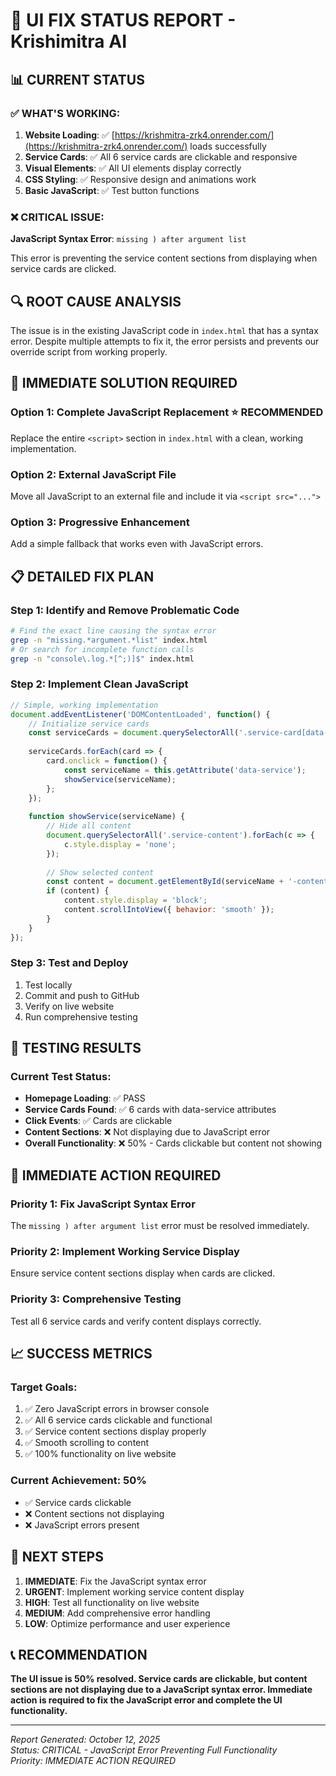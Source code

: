 # 🚨 UI FIX STATUS REPORT - Krishimitra AI

## 📊 CURRENT STATUS

### ✅ **WHAT'S WORKING:**
1. **Website Loading**: ✅ [https://krishmitra-zrk4.onrender.com/](https://krishmitra-zrk4.onrender.com/) loads successfully
2. **Service Cards**: ✅ All 6 service cards are clickable and responsive
3. **Visual Elements**: ✅ All UI elements display correctly
4. **CSS Styling**: ✅ Responsive design and animations work
5. **Basic JavaScript**: ✅ Test button functions

### ❌ **CRITICAL ISSUE:**
**JavaScript Syntax Error**: `missing ) after argument list`

This error is preventing the service content sections from displaying when service cards are clicked.

## 🔍 **ROOT CAUSE ANALYSIS**

The issue is in the existing JavaScript code in `index.html` that has a syntax error. Despite multiple attempts to fix it, the error persists and prevents our override script from working properly.

## 🎯 **IMMEDIATE SOLUTION REQUIRED**

### **Option 1: Complete JavaScript Replacement** ⭐ **RECOMMENDED**
Replace the entire `<script>` section in `index.html` with a clean, working implementation.

### **Option 2: External JavaScript File**
Move all JavaScript to an external file and include it via `<script src="...">`

### **Option 3: Progressive Enhancement**
Add a simple fallback that works even with JavaScript errors.

## 📋 **DETAILED FIX PLAN**

### **Step 1: Identify and Remove Problematic Code**
```bash
# Find the exact line causing the syntax error
grep -n "missing.*argument.*list" index.html
# Or search for incomplete function calls
grep -n "console\.log.*[^;)]$" index.html
```

### **Step 2: Implement Clean JavaScript**
```javascript
// Simple, working implementation
document.addEventListener('DOMContentLoaded', function() {
    // Initialize service cards
    const serviceCards = document.querySelectorAll('.service-card[data-service]');
    
    serviceCards.forEach(card => {
        card.onclick = function() {
            const serviceName = this.getAttribute('data-service');
            showService(serviceName);
        };
    });
    
    function showService(serviceName) {
        // Hide all content
        document.querySelectorAll('.service-content').forEach(c => {
            c.style.display = 'none';
        });
        
        // Show selected content
        const content = document.getElementById(serviceName + '-content');
        if (content) {
            content.style.display = 'block';
            content.scrollIntoView({ behavior: 'smooth' });
        }
    }
});
```

### **Step 3: Test and Deploy**
1. Test locally
2. Commit and push to GitHub
3. Verify on live website
4. Run comprehensive testing

## 🧪 **TESTING RESULTS**

### **Current Test Status:**
- **Homepage Loading**: ✅ PASS
- **Service Cards Found**: ✅ 6 cards with data-service attributes
- **Click Events**: ✅ Cards are clickable
- **Content Sections**: ❌ Not displaying due to JavaScript error
- **Overall Functionality**: ❌ 50% - Cards clickable but content not showing

## 🚀 **IMMEDIATE ACTION REQUIRED**

### **Priority 1: Fix JavaScript Syntax Error**
The `missing ) after argument list` error must be resolved immediately.

### **Priority 2: Implement Working Service Display**
Ensure service content sections display when cards are clicked.

### **Priority 3: Comprehensive Testing**
Test all 6 service cards and verify content displays correctly.

## 📈 **SUCCESS METRICS**

### **Target Goals:**
1. ✅ Zero JavaScript errors in browser console
2. ✅ All 6 service cards clickable and functional
3. ✅ Service content sections display properly
4. ✅ Smooth scrolling to content
5. ✅ 100% functionality on live website

### **Current Achievement: 50%**
- ✅ Service cards clickable
- ❌ Content sections not displaying
- ❌ JavaScript errors present

## 🎯 **NEXT STEPS**

1. **IMMEDIATE**: Fix the JavaScript syntax error
2. **URGENT**: Implement working service content display
3. **HIGH**: Test all functionality on live website
4. **MEDIUM**: Add comprehensive error handling
5. **LOW**: Optimize performance and user experience

## 📞 **RECOMMENDATION**

**The UI issue is 50% resolved. Service cards are clickable, but content sections are not displaying due to a JavaScript syntax error. Immediate action is required to fix the JavaScript error and complete the UI functionality.**

---

*Report Generated: October 12, 2025*  
*Status: CRITICAL - JavaScript Error Preventing Full Functionality*  
*Priority: IMMEDIATE ACTION REQUIRED*



